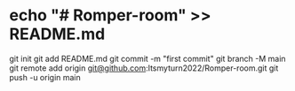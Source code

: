 # echo "# Romper-room" >> README.md
git init
git add README.md
git commit -m "first commit"
git branch -M main
git remote add origin git@github.com:Itsmyturn2022/Romper-room.git
git push -u origin main
